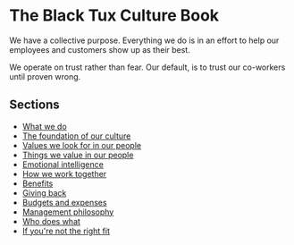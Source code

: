 # The Black Tux Culture Book
We have a collective purpose. Everything we do is in an effort to help our employees and customers show up as their best.

We operate on trust rather than fear. Our default, is to trust our co-workers until proven wrong.

## Sections
* [What we do](https://github.com/andrewblackmon/culture/blob/master/What-we-do.md)
* [The foundation of our culture](https://github.com/andrewblackmon/culture/blob/master/the-foundation-of-our-culture.md)
* [Values we look for in our people](https://github.com/andrewblackmon/culture/blob/master/values-we-look-for.md)
* [Things we value in our people](https://github.com/andrewblackmon/culture/blob/master/things-we-value-in-our-people.md)
* [Emotional intelligence](https://github.com/andrewblackmon/culture/blob/master/emotional-intelligence.md)
* [How we work together](https://github.com/andrewblackmon/culture/blob/master/how-we-work-together.md)
* [Benefits](https://github.com/andrewblackmon/culture/blob/master/benefits.md)
* [Giving back](https://github.com/andrewblackmon/culture/blob/master/giving-back.md)
* [Budgets and expenses](https://github.com/andrewblackmon/culture/blob/master/budgets-and-expenses.md)
* [Management philosophy](https://github.com/andrewblackmon/culture/blob/master/management-philosophy.md)
* [Who does what](https://github.com/andrewblackmon/culture/blob/master/who-does-what.md)
* [If you're not the right fit](https://github.com/andrewblackmon/culture/blob/master/if-you're-not-the-right-fit.md)
